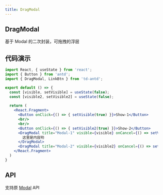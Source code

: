 ```yaml
---
title: DragModal
---
```


## DragModal

基于 Modal 的二次封装，可拖拽的浮层

## 代码演示

```jsx
import React, { useState } from 'react';
import { Button } from 'antd';
import { DragModal, LinkBtn } from 'td-antd';

export default () => {
  const [visible, setVisible] = useState(false);
  const [visible2, setVisible2] = useState(false);
  
  return (
    <React.Fragment>
      <Button onClick={() => { setVisible(true) }}>Show-1</Button>
      <br/>
      <br/>
      <Button onClick={() => { setVisible2(true) }}>Show-2</Button>
      <DragModal title="Modal-1" visible={visible} onCancel={() => setVisible(false)}>
        这里是内容哟
      </DragModal>
      <DragModal title="Modal-2" visible={visible2} onCancel={() => setVisible2(false)} />
    </React.Fragment>
  )
}
```

## API

支持原 [Modal](https://ant-design.gitee.io/components/modal-cn/) API
